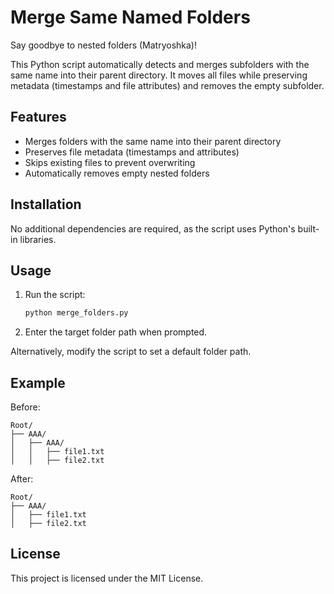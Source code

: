 # Merge Same Named Folders

Say goodbye to nested folders (Matryoshka)!

This Python script automatically detects and merges subfolders with the same name into their parent directory. It moves all files while preserving metadata (timestamps and file attributes) and removes the empty subfolder.

## Features
- Merges folders with the same name into their parent directory
- Preserves file metadata (timestamps and attributes)
- Skips existing files to prevent overwriting
- Automatically removes empty nested folders

## Installation
No additional dependencies are required, as the script uses Python's built-in libraries.

## Usage
1. Run the script:
   ```sh
   python merge_folders.py
   ```
2. Enter the target folder path when prompted.

Alternatively, modify the script to set a default folder path.

## Example
Before:
```
Root/
├── AAA/
│   ├── AAA/
│   │   ├── file1.txt
│   │   ├── file2.txt
```
After:
```
Root/
├── AAA/
│   ├── file1.txt
│   ├── file2.txt
```

## License
This project is licensed under the MIT License.
